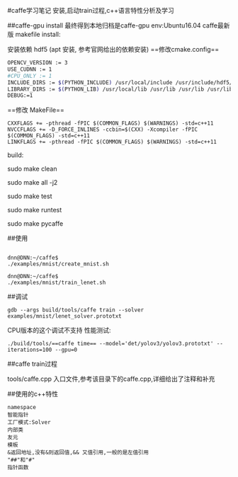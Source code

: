 #caffe学习笔记
安装,启动train过程,c++语言特性分析及学习

##caffe-gpu install
最终得到本地归档是caffe-gpu
env:Ubuntu16.04 caffe最新版 makefile
install:

安装依赖 hdf5 (apt 安装, 参考官网给出的依赖安装)
==修改cmake.config==
```sh
OPENCV_VERSION := 3
USE_CUDNN := 1
#CPU_ONLY := 1
INCLUDE_DIRS := $(PYTHON_INCLUDE) /usr/local/include /usr/include/hdf5/serial
LIBRARY_DIRS := $(PYTHON_LIB) /usr/local/lib /usr/lib /usr/lib /usr/lib/x86_64-linux-gnu/hdf5/serial
DEBUG:=1
```
==修改 MakeFile==
```
CXXFLAGS += -pthread -fPIC $(COMMON_FLAGS) $(WARNINGS) -std=c++11
NVCCFLAGS += -D_FORCE_INLINES -ccbin=$(CXX) -Xcompiler -fPIC $(COMMON_FLAGS) -std=c++11
LINKFLAGS += -pthread -fPIC $(COMMON_FLAGS) $(WARNINGS) -std=c++11
```
build:

sudo make clean

sudo make all -j2

sudo make test

sudo make runtest

sudo make pycaffe


##使用
```

dnn@DNN:~/caffe$ 
./examples/mnist/create_mnist.sh

dnn@DNN:~/caffe$ 
./examples/mnist/train_lenet.sh
```

##调试
```
gdb --args build/tools/caffe train --solver examples/mnist/lenet_solver.prototxt
```
CPU版本的这个调试不支持
性能测试:
```
./build/tools/==caffe time== --model='det/yolov3/yolov3.prototxt' --iterations=100 --gpu=0
```



##caffe train过程

tools/caffe.cpp 入口文件,参考该目录下的caffe.cpp,详细给出了注释和补充


##使用的c++特性
```
namespace
智能指针
工厂模式:Solver
内部类
友元
模板
&返回地址,没有&则返回值,&& 又值引用,一般的是左值引用
"##"和"#"
指针函数


```
